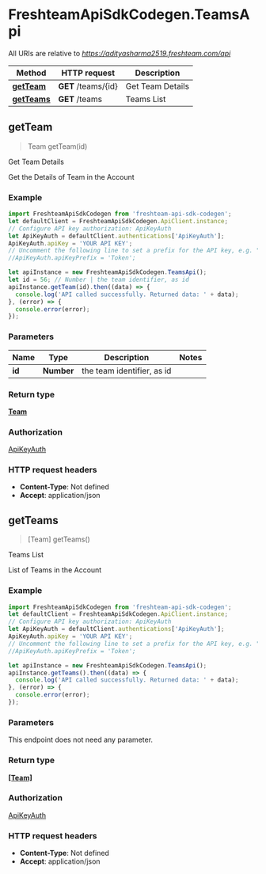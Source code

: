 # FreshteamApiSdkCodegen.TeamsApi

All URIs are relative to *https://adityasharma2519.freshteam.com/api*

Method | HTTP request | Description
------------- | ------------- | -------------
[**getTeam**](TeamsApi.md#getTeam) | **GET** /teams/{id} | Get Team Details
[**getTeams**](TeamsApi.md#getTeams) | **GET** /teams | Teams List



## getTeam

> Team getTeam(id)

Get Team Details

Get the Details of Team in the Account

### Example

```javascript
import FreshteamApiSdkCodegen from 'freshteam-api-sdk-codegen';
let defaultClient = FreshteamApiSdkCodegen.ApiClient.instance;
// Configure API key authorization: ApiKeyAuth
let ApiKeyAuth = defaultClient.authentications['ApiKeyAuth'];
ApiKeyAuth.apiKey = 'YOUR API KEY';
// Uncomment the following line to set a prefix for the API key, e.g. "Token" (defaults to null)
//ApiKeyAuth.apiKeyPrefix = 'Token';

let apiInstance = new FreshteamApiSdkCodegen.TeamsApi();
let id = 56; // Number | the team identifier, as id
apiInstance.getTeam(id).then((data) => {
  console.log('API called successfully. Returned data: ' + data);
}, (error) => {
  console.error(error);
});

```

### Parameters


Name | Type | Description  | Notes
------------- | ------------- | ------------- | -------------
 **id** | **Number**| the team identifier, as id | 

### Return type

[**Team**](Team.md)

### Authorization

[ApiKeyAuth](../README.md#ApiKeyAuth)

### HTTP request headers

- **Content-Type**: Not defined
- **Accept**: application/json


## getTeams

> [Team] getTeams()

Teams List

List of Teams in the Account

### Example

```javascript
import FreshteamApiSdkCodegen from 'freshteam-api-sdk-codegen';
let defaultClient = FreshteamApiSdkCodegen.ApiClient.instance;
// Configure API key authorization: ApiKeyAuth
let ApiKeyAuth = defaultClient.authentications['ApiKeyAuth'];
ApiKeyAuth.apiKey = 'YOUR API KEY';
// Uncomment the following line to set a prefix for the API key, e.g. "Token" (defaults to null)
//ApiKeyAuth.apiKeyPrefix = 'Token';

let apiInstance = new FreshteamApiSdkCodegen.TeamsApi();
apiInstance.getTeams().then((data) => {
  console.log('API called successfully. Returned data: ' + data);
}, (error) => {
  console.error(error);
});

```

### Parameters

This endpoint does not need any parameter.

### Return type

[**[Team]**](Team.md)

### Authorization

[ApiKeyAuth](../README.md#ApiKeyAuth)

### HTTP request headers

- **Content-Type**: Not defined
- **Accept**: application/json


